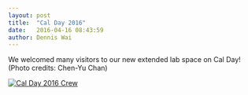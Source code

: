 ```yaml
---
layout: post
title:  "Cal Day 2016"
date:   2016-04-16 08:43:59
author: Dennis Wai
---
```


We welcomed many visitors to our new extended lab space on Cal Day! (Photo credits: Chen-Yu Chan)

<a href="{{ site.baseurl }}/assets/calday.jpg" data-lightbox="calday" data-title="Cal Day 2016 Crew">
  <img src="{{ site.baseurl }}/assets/calday.jpg" title="Cal Day 2016 Crew">
</a>

